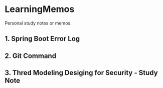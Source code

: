 # LearningMemos
Personal study notes or memos.

## 1. Spring Boot Error Log
## 2. Git Command 
## 3. Thred Modeling Desiging for Security - Study Note
